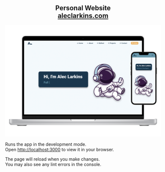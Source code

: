 <h2 align="center">
  Personal Website<br/>
  <a href="http://aleclarkins.com/" target="_blank">aleclarkins.com</a>
</h2>
<div align="center">
  <img alt="Mockup" src="./src/images/aleclarkins-site.png" />
</div>

Runs the app in the development mode.\
Open [http://localhost:3000](http://localhost:3000) to view it in your browser.

The page will reload when you make changes.\
You may also see any lint errors in the console.

